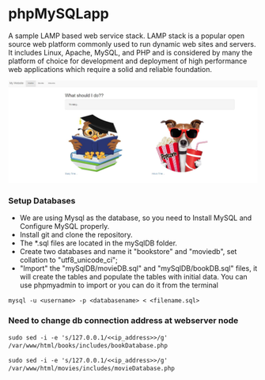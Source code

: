 # phpMySQLapp
A sample LAMP based web service stack.
LAMP stack is a popular open source web platform commonly used to run dynamic web sites and servers. 
It includes Linux, Apache, MySQL, and PHP and is considered by many the platform of choice for development 
and deployment of high performance web applications which require a solid and reliable foundation.

![Alt text](https://github.com/Anirban2404/phpMySQLapp/blob/master/homePage.JPG "Screen Shot")

### Setup Databases
* We are using Mysql as the database, so you need to Install MySQL and Configure MySQL properly.
* Install git and clone the repository.
* The *.sql files are located in the mySqlDB folder.
* Create two databases and name it "bookstore" and "moviedb", set collation to "utf8_unicode_ci";
* "Import" the "mySqlDB/movieDB.sql" and "mySqlDB/bookDB.sql" files, it will create the tables and populate the tables with initial data.
You can use phpmyadmin to import or you can do it from the terminal
```
mysql -u <username> -p <databasename> < <filename.sql>
```
### Need to change db connection address at webserver node
```
sudo sed -i -e 's/127.0.0.1/<<ip_address>>/g' /var/www/html/books/includes/bookDatabase.php 
```
```
sudo sed -i -e 's/127.0.0.1/<<ip_address>>/g' /var/www/html/movies/includes/movieDatabase.php
```
